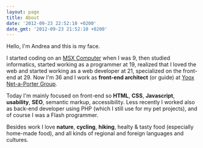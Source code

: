 ```yaml
---
layout: page
title: About
date: '2012-09-23 22:52:10 +0200'
date_gmt: '2012-09-23 21:52:10 +0200'
---
```

Hello, I'm Andrea and this is my face.

I started coding on an [MSX Computer](http://en.wikipedia.org/wiki/MSX) when I was 9, then studied informatics, started working as a programmer at 19, realized that I loved the web and started working as a web developer at 21, specialized on the front-end at 29. Now I'm 36 and I work as **front-end architect** (or guide) at [Yoox Net-a-Porter Group](http://www.ynap.com).

Today I'm mainly focused on front-end so **HTML**, **CSS**, **Javascript**, **usability**, **SEO**, semantic markup, accessibility. Less recently I worked also as back-end developer using PHP (which I still use for my pet projects), and of course I was a Flash programmer.

Besides work I love **nature**, **cycling**, **hiking**, healty & tasty food (especially home-made food), and all kinds of regional and foreign languages and cultures.